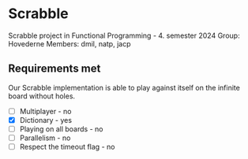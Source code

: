 # Scrabble
Scrabble project in Functional Programming - 4. semester 2024
Group: Hovederne
Members: dmil, natp, jacp

## Requirements met
Our Scrabble implementation is able to play against itself on the infinite board without holes.

- [ ] Multiplayer - no
- [x] Dictionary - yes
- [ ] Playing on all boards - no
- [ ] Parallelism - no
- [ ] Respect the timeout flag - no